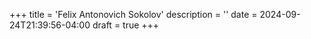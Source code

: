 +++
title = 'Felix Antonovich Sokolov'
description = ''
date = 2024-09-24T21:39:56-04:00
draft = true
+++
